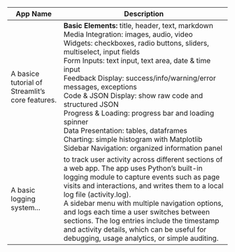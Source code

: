 | **App Name** | **Description** |
| --- | --- |
| A basice tutorial of Streamlit’s core features.| **Basic Elements:**  title, header, text, markdown <br> Media Integration: images, audio, video <br> Widgets: checkboxes, radio buttons, sliders, multiselect, input fields <br> Form Inputs: text input, text area, date & time input <br> Feedback Display: success/info/warning/error messages, exceptions <br> Code & JSON Display: show raw code and structured JSON <br> Progress & Loading: progress bar and loading spinner <br> Data Presentation: tables, dataframes <br> Charting: simple histogram with Matplotlib <br> Sidebar Navigation: organized information panel|
| A basic logging system... | to track user activity across different sections of a web app. The app uses Python’s built-in logging module to capture events such as page visits and interactions, and writes them to a local log file (activity.log). <br> A sidebar menu with multiple navigation options, and logs each time a user switches between sections. The log entries include the timestamp and activity details, which can be useful for debugging, usage analytics, or simple auditing.|


